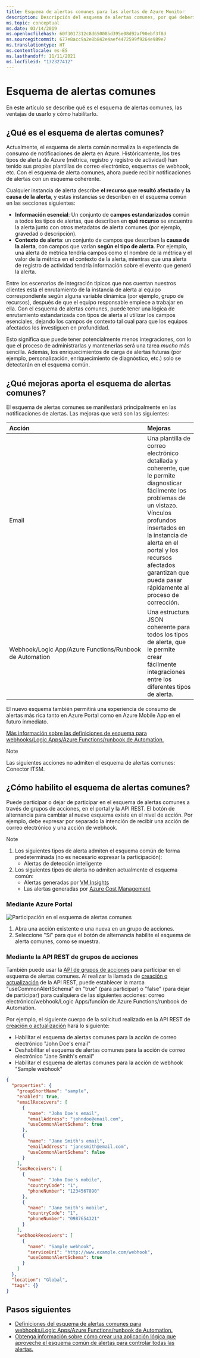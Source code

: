 ```yaml
---
title: Esquema de alertas comunes para las alertas de Azure Monitor
description: Descripción del esquema de alertas comunes, por qué debería usarlo y cómo habilitarlo
ms.topic: conceptual
ms.date: 03/14/2019
ms.openlocfilehash: 60f3017312c8d650085d395e08d92af90ebf3f8d
ms.sourcegitcommit: 677e8acc9a2e8b842e4aef4472599f9264e989e7
ms.translationtype: HT
ms.contentlocale: es-ES
ms.lasthandoff: 11/11/2021
ms.locfileid: "132327412"
---
```

# <a name="common-alert-schema"></a>Esquema de alertas comunes

En este artículo se describe qué es el esquema de alertas comunes, las ventajas de usarlo y cómo habilitarlo.

## <a name="what-is-the-common-alert-schema"></a>¿Qué es el esquema de alertas comunes?

Actualmente, el esquema de alerta común normaliza la experiencia de consumo de notificaciones de alerta en Azure. Históricamente, los tres tipos de alerta de Azure (métrica, registro y registro de actividad) han tenido sus propias plantillas de correo electrónico, esquemas de webhook, etc. Con el esquema de alerta comunes, ahora puede recibir notificaciones de alertas con un esquema coherente.

Cualquier instancia de alerta describe **el recurso que resultó afectado** y **la causa de la alerta**, y estas instancias se describen en el esquema común en las secciones siguientes:

- **Información esencial**: Un conjunto de **campos estandarizados** común a todos los tipos de alertas, que describen en **qué recurso** se encuentra la alerta junto con otros metadatos de alerta comunes (por ejemplo, gravedad o descripción).
- **Contexto de alerta**: un conjunto de campos que describen la **causa de la alerta**, con campos que varían **según el tipo de alerta**. Por ejemplo, una alerta de métrica tendría campos como el nombre de la métrica y el valor de la métrica en el contexto de la alerta, mientras que una alerta de registro de actividad tendría información sobre el evento que generó la alerta.

Entre los escenarios de integración típicos que nos cuentan nuestros clientes está el enrutamiento de la instancia de alerta al equipo correspondiente según alguna variable dinámica (por ejemplo, grupo de recursos), después de que el equipo responsable empiece a trabajar en ella. Con el esquema de alertas comunes, puede tener una lógica de enrutamiento estandarizada con tipos de alerta al utilizar los campos esenciales, dejando los campos de contexto tal cual para que los equipos afectados los investiguen en profundidad.

Esto significa que puede tener potencialmente menos integraciones, con lo que el proceso de administrarlas y mantenerlas será una tarea _mucho_ más sencilla. Además, los enriquecimientos de carga de alertas futuras (por ejemplo, personalización, enriquecimiento de diagnóstico, etc.) solo se detectarán en el esquema común.

## <a name="what-enhancements-does-the-common-alert-schema-bring"></a>¿Qué mejoras aporta el esquema de alertas comunes?

El esquema de alertas comunes se manifestará principalmente en las notificaciones de alertas. Las mejoras que verá son las siguientes:

| Acción | Mejoras|
|:---|:---|
| Email | Una plantilla de correo electrónico detallada y coherente, que le permite diagnosticar fácilmente los problemas de un vistazo. Vínculos profundos insertados en la instancia de alerta en el portal y los recursos afectados garantizan que pueda pasar rápidamente al proceso de corrección. |
| Webhook/Logic App/Azure Functions/Runbook de Automation | Una estructura JSON coherente para todos los tipos de alerta, que le permite crear fácilmente integraciones entre los diferentes tipos de alerta. |

El nuevo esquema también permitirá una experiencia de consumo de alertas más rica tanto en Azure Portal como en Azure Mobile App en el futuro inmediato.

[Más información sobre las definiciones de esquema para webhooks/Logic Apps/Azure Functions/runbook de Automation.](./alerts-common-schema-definitions.md)

> [!NOTE]
> Las siguientes acciones no admiten el esquema de alertas comunes: Conector ITSM.

## <a name="how-do-i-enable-the-common-alert-schema"></a>¿Cómo habilito el esquema de alertas comunes?

Puede participar o dejar de participar en el esquema de alertas comunes a través de grupos de acciones, en el portal y la API REST. El botón de alternancia para cambiar al nuevo esquema existe en el nivel de acción. Por ejemplo, debe expresar por separado la intención de recibir una acción de correo electrónico y una acción de webhook.

> [!NOTE]
> 1. Los siguientes tipos de alerta admiten el esquema común de forma predeterminada (no es necesario expresar la participación):
>     - Alertas de detección inteligente
> 1. Los siguientes tipos de alerta no admiten actualmente el esquema común:
>     - Alertas generadas por [VM Insights](../vm/vminsights-overview.md)
>     - Las alertas generadas por [Azure Cost Management](../../cost-management-billing/manage/cost-management-budget-scenario.md)

### <a name="through-the-azure-portal"></a>Mediante Azure Portal

![Participación en el esquema de alertas comunes](media/alerts-common-schema/portal-opt-in.png)

1. Abra una acción existente o una nueva en un grupo de acciones.
1. Seleccione "Sí" para que el botón de alternancia habilite el esquema de alerta comunes, como se muestra.

### <a name="through-the-action-groups-rest-api"></a>Mediante la API REST de grupos de acciones

También puede usar la [API de grupos de acciones](/rest/api/monitor/actiongroups) para participar en el esquema de alertas comunes. Al realizar la llamada de [creación o actualización](/rest/api/monitor/actiongroups/createorupdate) de la API REST, puede establecer la marca "useCommonAlertSchema" en "true" (para participar) o "false" (para dejar de participar) para cualquiera de las siguientes acciones: correo electrónico/webhook/Logic Apps/función de Azure Functions/runbook de Automation.

Por ejemplo, el siguiente cuerpo de la solicitud realizado en la API REST de [creación o actualización](/rest/api/monitor/actiongroups/createorupdate) hará lo siguiente:

- Habilitar el esquema de alertas comunes para la acción de correo electrónico "John Doe's email"
- Deshabilitar el esquema de alertas comunes para la acción de correo electrónico "Jane Smith's email"
- Habilitar el esquema de alertas comunes para la acción de webhook "Sample webhook"

```json
{
  "properties": {
    "groupShortName": "sample",
    "enabled": true,
    "emailReceivers": [
      {
        "name": "John Doe's email",
        "emailAddress": "johndoe@email.com",
        "useCommonAlertSchema": true
      },
      {
        "name": "Jane Smith's email",
        "emailAddress": "janesmith@email.com",
        "useCommonAlertSchema": false
      }
    ],
    "smsReceivers": [
      {
        "name": "John Doe's mobile",
        "countryCode": "1",
        "phoneNumber": "1234567890"
      },
      {
        "name": "Jane Smith's mobile",
        "countryCode": "1",
        "phoneNumber": "0987654321"
      }
    ],
    "webhookReceivers": [
      {
        "name": "Sample webhook",
        "serviceUri": "http://www.example.com/webhook",
        "useCommonAlertSchema": true
      }
    ]
  },
  "location": "Global",
  "tags": {}
}
```

## <a name="next-steps"></a>Pasos siguientes

- [Definiciones del esquema de alertas comunes para webhooks/Logic Apps/Azure Functions/runbook de Automation.](./alerts-common-schema-definitions.md)
- [Obtenga información sobre cómo crear una aplicación lógica que aproveche el esquema común de alertas para controlar todas las alertas.](./alerts-common-schema-integrations.md)
